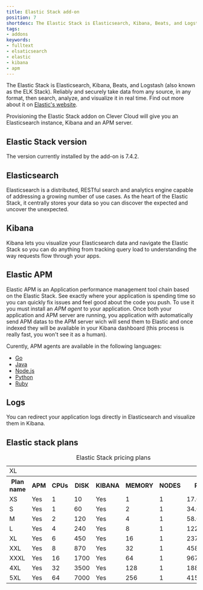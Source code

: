 ```yaml
---
title: Elastic Stack add-on
position: 7
shortdesc: The Elastic Stack is Elasticsearch, Kibana, Beats, and Logstash (also known as the ELK Stack). 
tags:
- addons
keywords:
- fulltext
- elsaticsearch
- elastic
- kibana
- apm
---
```


The Elastic Stack is Elasticsearch, Kibana, Beats, and Logstash (also known as the ELK Stack). Reliably and securely take data from any source, in any format, then search, analyze, and visualize it in real time. Find out more about it on [Elastic's website](https://www.elastic.co/products/elastic-stack).

Provisioning the Elastic Stack addon on Clever Cloud will give you an Elasticsearch instance, Kibana and an APM server.

## Elastic Stack version

The version currently installed by the add-on is 7.4.2.

## Elasticsearch

Elasticsearch is a distributed, RESTful search and analytics engine capable of addressing a growing number of use cases. As the heart of the Elastic Stack, it centrally stores your data so you can discover the expected and uncover the unexpected.

## Kibana

Kibana lets you visualize your Elasticsearch data and navigate the Elastic Stack so you can do anything from tracking query load to understanding the way requests flow through your apps.

## Elastic APM

Elastic APM is an Application performance management tool chain based on the Elastic Stack. See exactly where your application is spending time so you can quickly fix issues and feel good about the code you push. To use it you must install an *APM agent* to your application. Once both your application and APM server are running, you application with automatically send APM datas to the APM server wich will send them to Elastic and once indexed they will be available in your Kibana dashboard (this process is really fast, you won't see it as a human).

Curently, APM agents are available in the following languages:
- [Go](https://www.elastic.co/guide/en/apm/agent/go/1.x/introduction.html)
- [Java](https://www.elastic.co/guide/en/apm/agent/java/1.x/intro.html)
- [Node.js](https://www.elastic.co/guide/en/apm/agent/nodejs/2.x/intro.html)
- [Python](https://www.elastic.co/guide/en/apm/agent/python/5.x/getting-started.html)
- [Ruby](https://www.elastic.co/guide/en/apm/agent/ruby/3.x/introduction.html)

## Logs

You can redirect your application logs directly in Elasticsearch and visualize them in Kibana.

## Elastic stack plans

<table class="table table-bordered table-striped dataTable"><caption>Elastic Stack pricing plans</caption> 
<td class="cc-col__price"><span class="label cc-label__price label-info">XL</span></td>
    <tbody>
        <tr>
          <th><strong>Plan name </strong></th>
            <th> APM </th>
            <th> CPUs </th>
            <th> DISK </th>
            <th> KIBANA </th>
            <th> MEMORY </th>
            <th> NODES </th>
            <th> Price </th>
        </tr>
          <tr>
            <td class="cc-col__price"><span class="label cc-label__price label-info">XS</span></td>
              <td>Yes</td>
              <td>1</td>
              <td>10</td>
              <td>Yes</td>
              <td>1</td>
              <td>1</td>
              <td>17.00&nbsp;€</td>
          </tr>
          <tr>
            <td class="cc-col__price"><span class="label cc-label__price label-info">S</span></td>
              <td>Yes</td>
              <td>1</td>
              <td>60</td>
              <td>Yes</td>
              <td>2</td>
              <td>1</td>
              <td>34.00&nbsp;€</td>
          </tr>
          <tr>
            <td class="cc-col__price"><span class="label cc-label__price label-info">M</span></td>
              <td>Yes</td>
              <td>2</td>
              <td>120</td>
              <td>Yes</td>
              <td>4</td>
              <td>1</td>
              <td>58.00&nbsp;€</td>
          </tr>
          <tr>
            <td class="cc-col__price"><span class="label cc-label__price label-info">L</span></td>
              <td>Yes</td>
              <td>4</td>
              <td>240</td>
              <td>Yes</td>
              <td>8</td>
              <td>1</td>
              <td>122.00&nbsp;€</td>
          </tr>
          <tr>
            <td class="cc-col__price"><span class="label cc-label__price label-info">XL</span></td>
              <td>Yes</td>
              <td>6</td>
              <td>450</td>
              <td>Yes</td>
              <td>16</td>
              <td>1</td>
              <td>237.00&nbsp;€</td>
          </tr>
          <tr>
            <td class="cc-col__price"><span class="label cc-label__price label-info">XXL</span></td>
              <td>Yes</td>
              <td>8</td>
              <td>870</td>
              <td>Yes</td>
              <td>32</td>
              <td>1</td>
              <td>458.00&nbsp;€</td>
          </tr>
          <tr>
            <td class="cc-col__price"><span class="label cc-label__price label-info">XXXL</span></td>
              <td>Yes</td>
              <td>16</td>
              <td>1700</td>
              <td>Yes</td>
              <td>64</td>
              <td>1</td>
              <td>967.00&nbsp;€</td>
        </tr>
        <tr>
            <td class="cc-col__price"><span class="label cc-label__price label-info">4XL</span></td>
              <td>Yes</td>
              <td>32</td>
              <td>3500</td>
              <td>Yes</td>
              <td>128</td>
              <td>1</td>
              <td>1887.00&nbsp;€</td>
          </tr>
          <tr>
            <td class="cc-col__price"><span class="label cc-label__price label-info">5XL</span></td>            
              <td>Yes</td>            
              <td>64</td>            
              <td>7000</td>            
              <td>Yes</td>            
              <td>256</td>            
              <td>1</td>            
              <td>4151.00&nbsp;€</td>
          </tr>        
    </tbody>
</table>


